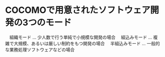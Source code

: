 # COCOMOで用意されたソフトウェア開発の3つのモード
　組織モード … 少人数で行う単純で小規模な開発の場合
　組込みモード … 複雑で大規模、あるいは厳しい制約をもつ開発の場合
　半組込みモード … 一般的な業務処理ソフトウェアなどの場合
